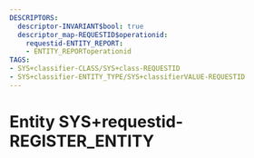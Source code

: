 ```yaml
---
DESCRIPTORS:
  descriptor-INVARIANT$bool: true
  descriptor_map-REQUESTID$operationid:
    requestid-ENTITY_REPORT:
    - ENTITY_REPORToperationid
TAGS:
- SYS+classifier-CLASS/SYS+class-REQUESTID
- SYS+classifier-ENTITY_TYPE/SYS+classifierVALUE-REQUESTID
---
```

# Entity SYS+requestid-REGISTER_ENTITY

